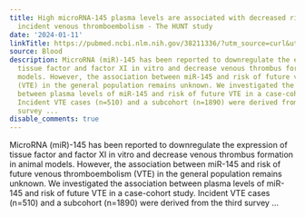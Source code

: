 ```yaml
---
title: High microRNA-145 plasma levels are associated with decreased risk of future
  incident venous thromboembolism - The HUNT study
date: '2024-01-11'
linkTitle: https://pubmed.ncbi.nlm.nih.gov/38211336/?utm_source=curl&utm_medium=rss&utm_campaign=journals&utm_content=7603509&fc=None&ff=20240112170537&v=2.18.0
source: Blood
description: MicroRNA (miR)-145 has been reported to downregulate the expression of
  tissue factor and factor XI in vitro and decrease venous thrombus formation in animal
  models. However, the association between miR-145 and risk of future venous thromboembolism
  (VTE) in the general population remains unknown. We investigated the association
  between plasma levels of miR-145 and risk of future VTE in a case-cohort study.
  Incident VTE cases (n=510) and a subcohort (n=1890) were derived from the third
  survey ...
disable_comments: true
---
```

MicroRNA (miR)-145 has been reported to downregulate the expression of tissue factor and factor XI in vitro and decrease venous thrombus formation in animal models. However, the association between miR-145 and risk of future venous thromboembolism (VTE) in the general population remains unknown. We investigated the association between plasma levels of miR-145 and risk of future VTE in a case-cohort study. Incident VTE cases (n=510) and a subcohort (n=1890) were derived from the third survey ...